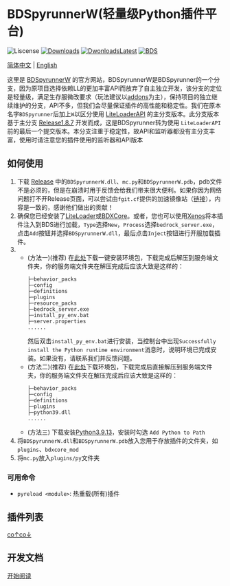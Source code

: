 # BDSpyrunnerW(轻量级Python插件平台)

![Liscense](https://img.shields.io/github/license/ExtcanaRy/BDSpyrunnerW?style=for-the-badge)
[![Downloads](https://img.shields.io/github/downloads/ExtcanaRy/BDSpyrunnerW/total?style=for-the-badge)](https://github.com/ExtcanaRy/BDSpyrunnerW/releases/latest)
[![DwonloadsLatest](https://img.shields.io/github/downloads/ExtcanaRy/BDSpyrunnerW/latest/total?label=DOWNLOAD@LATEST&style=for-the-badge)](https://github.com/ExtcanaRy/BDSpyrunnerW/releases/latest)
[![BDS](https://img.shields.io/badge/BDS-1.19.72.01-blue?style=for-the-badge)](https://www.minecraft.net/download/server/bedrock)

[简体中文](/) | [English](https://extcanary.github.io/PYRW-Docs/en/)

这里是 [BDSpyrunnerW](https://github.com/ExtcanaRy/BDSpyrunnerW/ "Github页面") 的官方网站，BDSpyrunnerW是BDSpyrunner的一个分支，因为原项目选择依赖LL的更加丰富API而放弃了自主独立开发，该分支的定位是轻量级，满足生存服微改要求（玩法建议以[addons](https://mcpedl.com/ "查找附加组件")为主），保持项目的独立继续维护的分支，API不多，但我们会尽量保证插件的高性能和稳定性。我们在原本名字``BDSpyrunner``后加上``W``以区分使用 [LiteLoaderAPI](https://github.com/LiteLDev/LiteLoaderBDS/) 的主分支版本。此分支版本基于主分支 [Release1.8.7](https://github.com/twoone-3/BDSpyrunner/tree/f7645c3e69bf505d4207f76932c28665fff576fe "Github页面") 开发而成，这是BDSpyrunner转为使用 ``LiteLoaderAPI``前的最后一个提交版本。本分支注重于稳定性，故API和监听器都没有主分支丰富，使用时请注意您的插件使用的监听器和API版本

## 如何使用

1. 下载 [Release](https://github.com/ExtcanaRy/BDSpyrunnerW/releases/latest) 中的``BDSpyrunnerW.dll``、``mc.py``和``BDSpyrunnerW.pdb``，pdb文件不是必须的，但是在崩溃时用于反馈会给我们带来很大便利。如果你因为网络问题打不开Release页面，可以尝试由``fgit.cf``提供的加速镜像站（[链接](https://hub.fgit.cf/ExtcanaRy/BDSpyrunnerW/releases/latest "点我转跳")），内容是一致的，感谢他们做出的贡献！
2. 确保您已经安装了[LiteLoader](https://github.com/LiteLDev/LiteLoaderBDS)或[BDXCore](https://github.com/jfishing/BDXCore)。或者，您也可以使用[Xenos](https://github.com/DarthTon/Xenos/releases/latest)将本插件注入到BDS进行加载，``Type``选择``New``，``Process``选择``bedrock_server.exe``，点击``Add``按钮并选择``BDSpyrunnerW.dll``，最后点击``Inject``按钮进行开服加载插件。
3. * (方法一)(推荐) 在[此处](https://extcanary.github.io/PYRW-Docs/plugins/setup_pyrw_runtime.zip)下载一键安装环境包，下载完成后解压到服务端文件夹，你的服务端文件夹在解压完成后应该大致是这样的：
      ```文件夹结构
      ├─behavior_packs
      ├─config
      ├─definitions
      ├─plugins
      ├─resource_packs
      ├─bedrock_server.exe
      ├─install_py_env.bat
      ├─server.properties
      ......
      ```
      然后双击``install_py_env.bat``进行安装，当控制台中出现``Successfully install the Python runtime environment``消息时，说明环境已完成安装。如果没有，请联系我们并反馈问题。
   * (方法二)(推荐) 在[此处](https://extcanary.github.io/PYRW-Docs/plugins/pyrw_runtime.zip)下载环境包，下载完成后直接解压到服务端文件夹，你的服务端文件夹在解压完成后应该大致是这样的：
     ```文件夹结构
     ├─behavior_packs
     ├─config
     ├─definitions
     ├─plugins
     ├─python39.dll
     ......
     ```
   * (方法三) 下载安装[Python3.9.13](https://www.python.org/ftp/python/3.9.13/python-3.9.13-amd64.exe)，安装时勾选 ``Add Python to Path``
4. 将``BDSpyrunnerW.dll``和``BDSpyrunnerW.pdb``放入您用于存放插件的文件夹，如``plugins``、``bdxcore_mod``
5. 将``mc.py``放入``plugins/py``文件夹

### 可用命令

* ``pyreload <module>``: 热重载(所有)插件

## 插件列表

[co↑co↓](plugins/README.md "这里")

## 开发文档

[开始阅读](docs/README.md)
